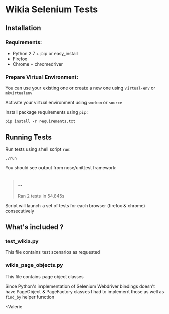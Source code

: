 # Wikia Selenium Tests #

## Installation ##

### Requirements: ###
* Python 2.7 + pip or easy_install
* Firefox
* Chrome + chromedriver

### Prepare Virtual Environment: ###
You can use your existing one or create a new one using `virtual-env` or `mkvirtualenv`

Activate your virtual environment using `workon` or `source`

Install package requirements using `pip`:

`pip install -r requirements.txt`

## Running Tests ##
Run tests using shell script `run`:

`./run`

You should see output from nose/unittest framework:
>..
>----------------------------------------------------------------------
> Ran 2 tests in 54.845s

Script will launch a set of tests for each browser (firefox & chrome) consecutively 

## What's included ? ##
### test_wikia.py ###
This file contains test scenarios as requested
### wikia_page_objects.py ###
This file contains page object classes

Since Python's implementation of Selenium Webdriver bindings doesn't have PageObject & PageFactory classes I had to implement those
as well as `find_by` helper function


~Valerie